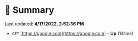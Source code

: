 # 📖 Summary
Last updated: **4/17/2022, 2:52:36 PM**

- `GET` [https://google.com](https://google.com) - **Up** (141ms)
